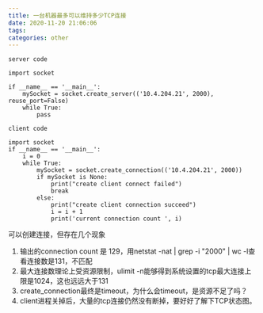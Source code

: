 ```yaml
---
title: 一台机器最多可以维持多少TCP连接
date: 2020-11-20 21:06:06
tags:
categories: other
---
```



<code>server code</code>

    import socket  

    if __name__ == '__main__':
        mySocket = socket.create_server(('10.4.204.21', 2000), reuse_port=False)
        while True:
            pass


<code>client code</code>  

    import socket
    if __name__ == '__main__':
        i = 0
        while True:
            mySocket = socket.create_connection(('10.4.204.21', 2000))
            if mySocket is None:
                print("create client connect failed")
                break
            else:
                print("create client connection succeed")
                i = i + 1
                print('current connection count ', i)  

可以创建连接，但存在几个现象  
1. 输出的connection count 是 129，用netstat -nat | grep -i "2000" | wc -l查看连接数是131，不匹配
2. 最大连接数理论上受资源限制，ulimit -n能够得到系统设置的tcp最大连接上限是1024，这也远远大于131  
3. create_connection最终是timeout，为什么会timeout，是资源不足了吗？
4. client进程关掉后，大量的tcp连接仍然没有断掉，要好好了解下TCP状态图。  

